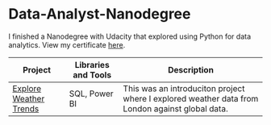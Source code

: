 # Data-Analyst-Nanodegree
I finished a Nanodegree with Udacity that explored using Python for data analytics. View my certificate [here](confirm.udacity.com/EDYEPRD3).

| Project | Libraries and Tools | Description |
|---|---|---|
| [Explore Weather Trends](https://github.com/Hannahllmm/Data-Analyst-Nanodegree/tree/main/Project%201) | SQL, Power BI | This was an introduciton project where I explored weather data from London against global data. |
